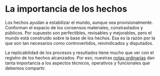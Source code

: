 # La importancia de los hechos #

Los hechos ayudan a estabilizar el mundo, aunque sea provisionalmente. Conforman el espacio de los consensos materiales, constrastados y públicos. Por supuesto son perfectibles, revisables y mejorables, pero el mundo está construido sobre la base de los hechos. Esa es la razón por la que son tan necesarios como controvertidos, reivindicados y disputados. 

La replicabilidad de los procesos y resultados tiene mucho que ver con el registro de los hechos alcanzados. Por eso, nuestras [notas ordinarias](https://github.com/docART/documentacion/blob/recipe/prototyping/06_descripcion_de_nota.md) dan tanta importancia a los aspectos técnicos, operativos y funcionales que debemos compartir. 

